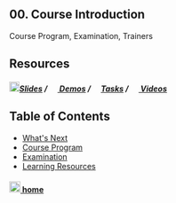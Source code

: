 ## 00. Course Introduction

Course Program, Examination, Trainers

## Resources

##### [<img src="https://raw.githubusercontent.com/TelerikAcademy/Common/master/icons/presentation.png" height="18"/>Slides](https://rawgit.com/TelerikAcademy/CSharp-Part-2/master/Topics/00.%20Course-Intro/slides/index.html) / [<img src="https://raw.githubusercontent.com/TelerikAcademy/Common/master/icons/code.png" height="15"> Demos](demos) / [<img src="https://raw.githubusercontent.com/TelerikAcademy/Common/master/icons/homework.png" height="15">Tasks](homework) / [<img src="https://raw.githubusercontent.com/TelerikAcademy/Common/master/icons/video.png" height="15"> Videos](VIDEOS.md)


## Table of Contents
- [What's Next](./slides/README.md#next)
- [Course Program](./slides/README.md#topics)
- [Examination](./slides/README.md#examination)
- [Learning Resources](./slides/README.md#resources)


#### [<img src="https://raw.githubusercontent.com/TelerikAcademy/Common/master/icons/home.png" height="20" /> home](/README.md)

